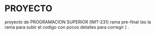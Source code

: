 # PROYECTO
proyecto de PROGRAMACION SUPERIOR (IMT-231)
rama pre-final (es la rama para subir el codigo con pocos detalles para corregir )
.